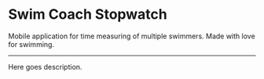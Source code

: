 # Swim Coach Stopwatch

Mobile application for time measuring of multiple swimmers. Made with love for swimming. 

---
Here goes description.
